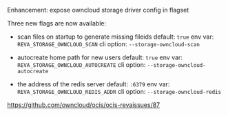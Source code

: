 Enhancement: expose owncloud storage driver config in flagset

Three new flags are now available:

- scan files on startup to generate missing fileids
  default: `true`
  env var: `REVA_STORAGE_OWNCLOUD_SCAN`
  cli option: `--storage-owncloud-scan`

- autocreate home path for new users
  default: `true`
  env var: `REVA_STORAGE_OWNCLOUD_AUTOCREATE`
  cli option: `--storage-owncloud-autocreate`

- the address of the redis server
  default: `:6379`
  env var: `REVA_STORAGE_OWNCLOUD_REDIS_ADDR`
  cli option: `--storage-owncloud-redis`

https://github.com/owncloud/ocis/ocis-revaissues/87
